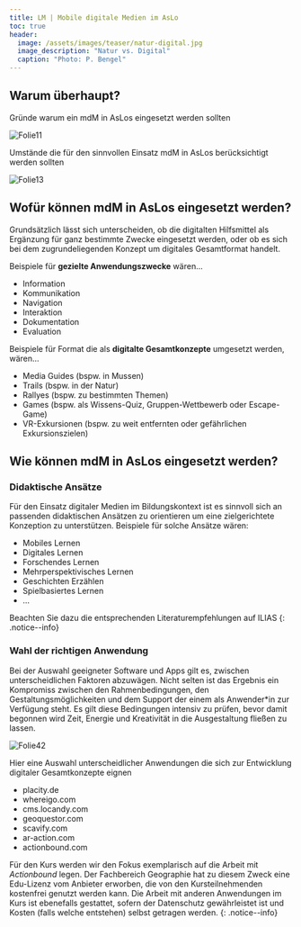 ```yaml
---
title: LM | Mobile digitale Medien im AsLo
toc: true
header:
  image: /assets/images/teaser/natur-digital.jpg
  image_description: "Natur vs. Digital"
  caption: "Photo: P. Bengel"
---
```



## Warum überhaupt?

Gründe warum ein mdM in AsLos eingesetzt werden sollten

![Folie11]({{site.baseurl}}/assets/images/Folie11.png)

Umstände die für den sinnvollen Einsatz mdM in AsLos berücksichtigt werden sollten

![Folie13]({{site.baseurl}}/assets/images/Folie13.png)

## Wofür können mdM in AsLos eingesetzt werden?

Grundsätzlich lässt sich unterscheiden, ob die digitalten Hilfsmittel als Ergänzung für ganz bestimmte Zwecke eingesetzt werden, oder ob es sich bei dem zugrundeliegenden Konzept um digitales Gesamtformat handelt.<br>

Beispiele für <b>gezielte Anwendungszwecke</b> wären...
* Information
* Kommunikation
* Navigation
* Interaktion
* Dokumentation
* Evaluation

Beispiele für Format die als <b>digitalte Gesamtkonzepte</b> umgesetzt werden, wären...
* Media Guides (bspw. in Mussen)
* Trails (bspw. in der Natur)
* Rallyes (bspw. zu bestimmten Themen)
* Games (bspw. als Wissens-Quiz, Gruppen-Wettbewerb oder Escape-Game)
* VR-Exkursionen (bspw. zu weit entfernten oder gefährlichen Exkursionszielen)

## Wie können mdM in AsLos eingesetzt werden?
### Didaktische Ansätze

Für den Einsatz digitaler Medien im Bildungskontext ist es sinnvoll sich an passenden didaktischen Ansätzen zu orientieren um eine zielgerichtete Konzeption zu unterstützen. Beispiele für solche Ansätze wären:
* Mobiles Lernen
* Digitales Lernen
* Forschendes Lernen
* Mehrperspektivisches Lernen
* Geschichten Erzählen
* Spielbasiertes Lernen 
* ...

Beachten Sie dazu die entsprechenden Literaturempfehlungen auf ILIAS 
{: .notice--info}
### Wahl der richtigen Anwendung

Bei der Auswahl geeigneter Software und Apps gilt es, zwischen unterscheidlichen Faktoren abzuwägen. Nicht selten ist das Ergebnis ein Kompromiss zwischen den Rahmenbedingungen, den Gestaltungsmöglichkeiten und dem Support der einem als Anwender*in zur Verfügung steht. Es gilt diese Bedingungen intensiv zu prüfen, bevor damit begonnen wird Zeit, Energie und Kreativität in die Ausgestaltung fließen zu lassen. 

![Folie42]({{site.baseurl}}/assets/images/Folie42.png)

Hier eine Auswahl unterscheidlicher Anwendungen die sich zur Entwicklung digitaler Gesamtkonzepte eignen 
* placity.de
* whereigo.com
* cms.locandy.com
* geoquestor.com
* scavify.com
* ar-action.com
* actionbound.com

Für den Kurs werden wir den Fokus exemplarisch auf die Arbeit mit <i>Actionbound</i> legen. Der Fachbereich Geographie hat zu diesem Zweck eine Edu-Lizenz vom Anbieter erworben, die von den Kursteilnehmenden kostenfrei genutzt werden kann. 
Die Arbeit mit anderen Anwendungen im Kurs ist ebenefalls gestattet, sofern der Datenschutz gewährleistet ist und Kosten (falls welche entstehen) selbst getragen werden.
{: .notice--info}

    
    
